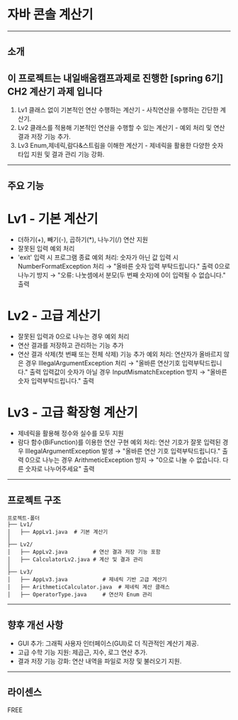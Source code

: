 # 자바 콘솔 계산기
---

## 소개
## 이 프로젝트는 내일배움캠프과제로 진행한   [spring 6기] CH2 계산기 과제  입니다

1. Lv1 클래스 없이 기본적인 연산 수행하는 계산기 - 사칙연산을 수행하는 간단한 계산기.
2. Lv2 클래스를 적용해 기본적인 연산을 수행할 수 있는 계산기  - 예외 처리 및 연산 결과 저장 기능 추가.
3. Lv3 Enum,제네릭,람다&스트림을 이해한 계산기 - 제네릭을 활용한 다양한 숫자 타입 지원 및 결과 관리 기능 강화.


---

## 주요 기능
# Lv1 - 기본 계산기
- 더하기(+), 빼기(-), 곱하기(*), 나누기(/) 연산 지원
- 잘못된 입력 예외 처리
- 'exit' 입력 시 프로그램 종료
  예외 처리:
    숫자가 아닌 값 입력 시 NumberFormatException 처리 → "올바른 숫자 입력 부탁드립니다." 출력
    0으로 나누기 방지 → "오류: 나눗셈에서 분모(두 번째 숫자)에 0이 입력될 수 없습니다." 출력


# Lv2 - 고급 계산기
- 잘못된 입력과 0으로 나누는 경우 예외 처리
- 연산 결과를 저장하고 관리하는 기능 추가
- 연산 결과 삭제(첫 번째 또는 전체 삭제) 기능 추가
  예외 처리:
    연산자가 올바르지 않은 경우 IllegalArgumentException 처리 → "올바른 연산기호 입력부탁드립니다." 출력
    입력값이 숫자가 아닐 경우 InputMismatchException 방지 → "올바른 숫자 입력부탁드립니다." 출력

  
# Lv3 - 고급 확장형 계산기
- 제네릭을 활용해 정수와 실수를 모두 지원
- 람다 함수(BiFunction)를 이용한 연산 구현
  예외 처리:
    연산 기호가 잘못 입력된 경우 IllegalArgumentException 발생 → "올바른 연산 기호 입력부탁드립니다." 출력
    0으로 나누는 경우 ArithmeticException 방지 → "0으로 나눌 수 없습니다. 다른 숫자로 나누어주세요" 출력

  
---


## 프로젝트 구조
```
프로젝트-폴더
├── Lv1/
│   ├── AppLv1.java  # 기본 계산기
│
├── Lv2/
│   ├── AppLv2.java        # 연산 결과 저장 기능 포함
│   ├── CalculatorLv2.java # 계산 및 결과 관리
│
├── Lv3/
│   ├── AppLv3.java           # 제네릭 기반 고급 계산기
│   ├── ArithmeticCalculator.java  # 제네릭 계산 클래스
│   ├── OperatorType.java     # 연산자 Enum 관리
```

---

## 향후 개선 사항
- GUI 추가: 그래픽 사용자 인터페이스(GUI)로 더 직관적인 계산기 제공.
- 고급 수학 기능 지원: 제곱근, 지수, 로그 연산 추가.
- 결과 저장 기능 강화: 연산 내역을 파일로 저장 및 불러오기 지원.

---

## 라이센스
FREE

